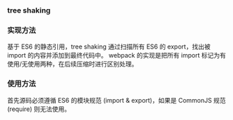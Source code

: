 ### tree shaking

### 实现方法

基于 ES6 的静态引用，tree shaking 通过扫描所有 ES6 的 export，找出被 import 的内容并添加到最终代码中。 webpack 的实现是把所有 import 标记为有使用/无使用两种，在后续压缩时进行区别处理。

### 使用方法

首先源码必须遵循 ES6 的模块规范 (import & export)，如果是 CommonJS 规范 (require) 则无法使用。

